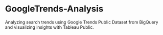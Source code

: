 # GoogleTrends-Analysis
Analyzing search trends using Google Trends Public Dataset from BigQuery and visualizing insights with Tableau Public.

